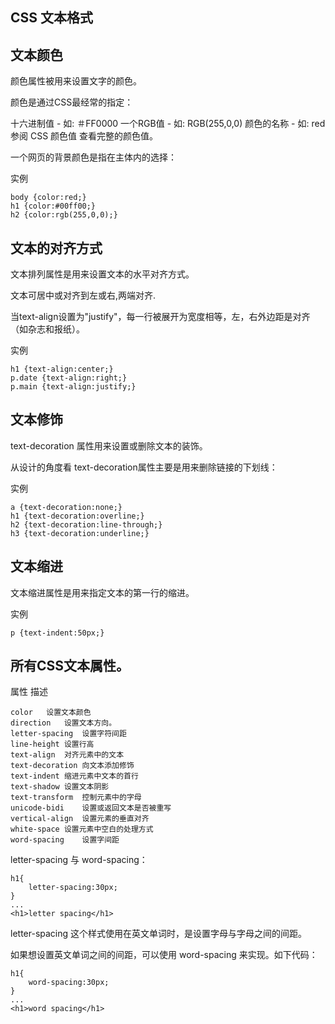 ## CSS 文本格式

## 文本颜色
颜色属性被用来设置文字的颜色。

颜色是通过CSS最经常的指定：

十六进制值 - 如: ＃FF0000
一个RGB值 - 如: RGB(255,0,0)
颜色的名称 - 如: red
参阅 CSS 颜色值 查看完整的颜色值。

一个网页的背景颜色是指在主体内的选择：

实例
```
body {color:red;}
h1 {color:#00ff00;}
h2 {color:rgb(255,0,0);}
```

## 文本的对齐方式
文本排列属性是用来设置文本的水平对齐方式。

文本可居中或对齐到左或右,两端对齐.

当text-align设置为"justify"，每一行被展开为宽度相等，左，右外边距是对齐（如杂志和报纸）。

实例
```
h1 {text-align:center;}
p.date {text-align:right;}
p.main {text-align:justify;}
```

## 文本修饰
text-decoration 属性用来设置或删除文本的装饰。

从设计的角度看 text-decoration属性主要是用来删除链接的下划线：

实例
```
a {text-decoration:none;}
h1 {text-decoration:overline;}
h2 {text-decoration:line-through;}
h3 {text-decoration:underline;}
```

## 文本缩进
文本缩进属性是用来指定文本的第一行的缩进。

实例
```
p {text-indent:50px;}
```

## 所有CSS文本属性。
属性	描述
```
color	设置文本颜色
direction	设置文本方向。
letter-spacing	设置字符间距
line-height	设置行高
text-align	对齐元素中的文本
text-decoration	向文本添加修饰
text-indent	缩进元素中文本的首行
text-shadow	设置文本阴影
text-transform	控制元素中的字母
unicode-bidi	设置或返回文本是否被重写 
vertical-align	设置元素的垂直对齐
white-space	设置元素中空白的处理方式
word-spacing	设置字间距
```

letter-spacing 与 word-spacing：
```
h1{
    letter-spacing:30px;
}
...
<h1>letter spacing</h1>
```
letter-spacing 这个样式使用在英文单词时，是设置字母与字母之间的间距。

如果想设置英文单词之间的间距，可以使用 word-spacing 来实现。如下代码：
```
h1{
    word-spacing:30px;
}
...
<h1>word spacing</h1>
```

